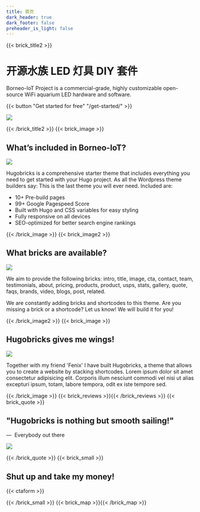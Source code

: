 ```yaml
---
title: 首页
dark_header: true
dark_footer: false
preheader_is_light: false
---
```

{{< brick_title2 >}}
# 开源水族 LED 灯具 DIY 套件

Borneo-IoT Project is a commercial-grade, highly customizable open-source WiFi aquarium LED hardware and software.

{{< button "Get started for free" "/get-started/" >}}

![](/uploads/photos/home/hero.jpg)

{{< /brick_title2 >}}
{{< brick_image >}}

## What’s included in Borneo-IoT?

![](/uploads/photos/paragliding/flyspot4.jpg)

Hugobricks is a comprehensive starter theme that includes everything you need to get started with your Hugo project. As all the Wordpress theme builders say: This is the last theme you will ever need. Included are:

- 10+ Pre-build pages
- 99+ Google Pagespeed Score
- Built with Hugo and CSS variables for easy styling
- Fully responsive on all devices
- SEO-optimized for better search engine rankings

{{< /brick_image >}}
{{< brick_image2 >}}

## What bricks are available?

![](/uploads/photos/paragliding/flyspot13.jpg)

We aim to provide the following bricks: intro, title, image, cta, contact, team, testimonials, about, pricing, products, product, usps, stats, gallery, quote, faqs, brands, video, blogs, post, related.

We are constantly adding bricks and shortcodes to this theme. Are you missing a brick or a shortcode? Let us know! We will build it for you!

{{< /brick_image2 >}}
{{< brick_image >}}

## Hugobricks gives me wings!

![](/uploads/photos/paragliding/flyspot15.jpg)

Together with my friend 'Fenix' I have built Hugobricks, a theme that allows you to create a website by stacking shortcodes. Lorem ipsum dolor sit amet consectetur adipisicing elit. Corporis illum nesciunt commodi vel nisi ut alias excepturi ipsum, totam, labore tempora, odit ex iste tempore sed. 

{{< /brick_image >}}
{{< brick_reviews >}}{{< /brick_reviews >}}
{{< brick_quote >}}

## "Hugobricks is nothing but smooth sailing!"
— &nbsp;Everybody out there

![](/uploads/photos/paragliding/flyspot15.jpg)

{{< /brick_quote >}}
{{< brick_small >}}

## Shut up and take my money!

{{< ctaform >}}

{{< /brick_small >}}
{{< brick_map >}}{{< /brick_map >}}